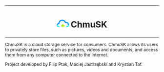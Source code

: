 ***

<h1 align="center"> 
  <sub>
    <img src="src/favicon.ico" height="40" width="40">
  </sub>
  ChmuSK
</h1>

***

ChmuSK is a cloud storage service for consumers. ChmuSK allows its users to privately store files, such as pictures, videos and documents, and access them from any computer connected to the Internet.

Project developed by Filip Ptak, Maciej Jastrzębski and Krystian Taf.